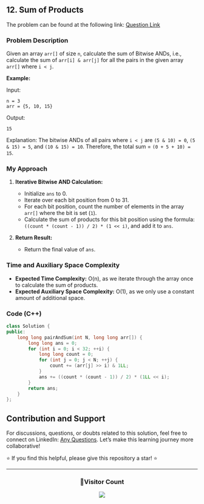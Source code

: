 ## 12. Sum of Products

The problem can be found at the following link: [Question Link](https://www.geeksforgeeks.org/problems/sum-of-products5049/1)

### Problem Description

Given an array `arr[]` of size `n`, calculate the sum of Bitwise ANDs, i.e., calculate the sum of `arr[i] & arr[j]` for all the pairs in the given array `arr[]` where `i < j`.

**Example:**

Input:

```
n = 3
arr = {5, 10, 15}
```

Output:

```
15
```

Explanation:
The bitwise ANDs of all pairs where `i < j` are `(5 & 10) = 0`, `(5 & 15) = 5`, and `(10 & 15) = 10`.
Therefore, the total sum = `(0 + 5 + 10) = 15`.

### My Approach

1. **Iterative Bitwise AND Calculation:**

   - Initialize `ans` to 0.
   - Iterate over each bit position from 0 to 31.
   - For each bit position, count the number of elements in the array `arr[]` where the bit is set (`1`).
   - Calculate the sum of products for this bit position using the formula: `((count * (count - 1)) / 2) * (1 << i)`, and add it to `ans`.

2. **Return Result:**
   - Return the final value of `ans`.

### Time and Auxiliary Space Complexity

- **Expected Time Complexity:** O(n), as we iterate through the array once to calculate the sum of products.
- **Expected Auxiliary Space Complexity:** O(1), as we only use a constant amount of additional space.

### Code (C++)

```cpp
class Solution {
public:
    long long pairAndSum(int N, long long arr[]) {
        long long ans = 0;
        for (int i = 0; i < 32; ++i) {
            long long count = 0;
            for (int j = 0; j < N; ++j) {
                count += (arr[j] >> i) & 1LL;
            }
            ans += ((count * (count - 1)) / 2) * (1LL << i);
        }
        return ans;
    }
};
```

## Contribution and Support

For discussions, questions, or doubts related to this solution, feel free to connect on LinkedIn: [Any Questions](https://www.linkedin.com/in/patel-hetkumar-sandipbhai-8b110525a/). Let’s make this learning journey more collaborative!

⭐ If you find this helpful, please give this repository a star! ⭐

---

<div align="center">
  <h3><b>📍Visitor Count</b></h3>
</div>

<p align="center">
  <img src="https://visitor-badge.laobi.icu/badge?page_id=Hunterdii.GeeksforGeeks-POTD" />
</p>
